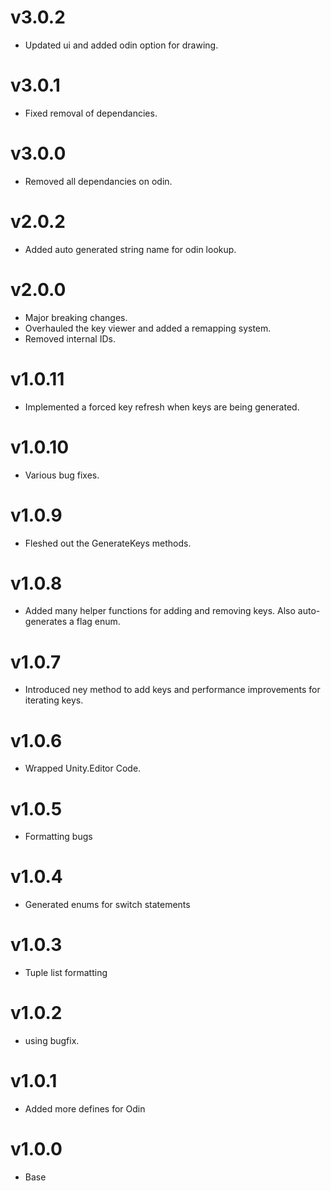 # v3.0.2
* Updated ui and added odin option for drawing.

# v3.0.1
* Fixed removal of dependancies.

# v3.0.0
* Removed all dependancies on odin.

# v2.0.2
* Added auto generated string name for odin lookup.

# v2.0.0
* Major breaking changes.
* Overhauled the key viewer and added a remapping system.
* Removed internal IDs.

# v1.0.11
* Implemented a forced key refresh when keys are being generated.

# v1.0.10
* Various bug fixes.

# v1.0.9
* Fleshed out the GenerateKeys<T> methods.

# v1.0.8
* Added many helper functions for adding and removing keys. Also auto-generates a flag enum.

# v1.0.7
* Introduced ney method to add keys and performance improvements for iterating keys.

# v1.0.6
* Wrapped Unity.Editor Code.

# v1.0.5
* Formatting bugs

# v1.0.4
* Generated enums for switch statements

# v1.0.3
* Tuple list formatting

# v1.0.2
* using bugfix.

# v1.0.1
* Added more defines for Odin

# v1.0.0
* Base